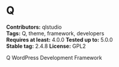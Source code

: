 # Q #
**Contributors:** qlstudio  
**Tags:** Q, theme, framework, developers   
**Requires at least:** 4.0.0 
**Tested up to:** 5.0.0  
**Stable tag:** 2.4.8
**License:** GPL2  

Q WordPress Development Framework